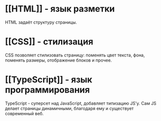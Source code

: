 # [[HTML]] - язык разметки
HTML задаёт структуру страницы.
# [[CSS]] - стилизация
CSS позволяет стилизовать страницу: поменять цвет текста, фона, поменять размеры, отображение блоков и прочее.
# [[TypeScript]] - язык программирования
TypeScript - суперсет над JavaScript, добавляет типизацию JS'у. Сам JS делает страницы динамичными, благодаря ему и существует современный веб.